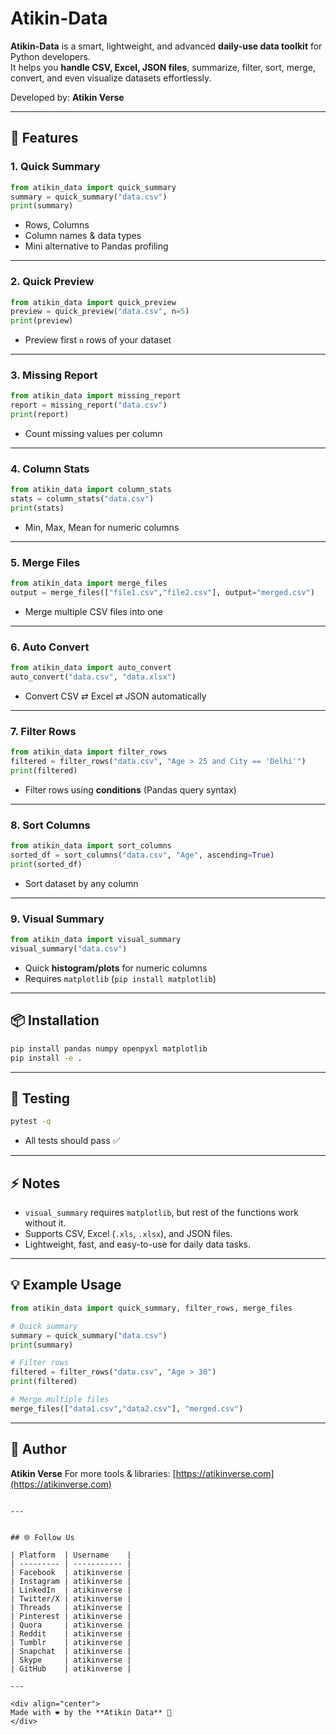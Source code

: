 # Atikin-Data

**Atikin-Data** is a smart, lightweight, and advanced **daily-use data toolkit** for Python developers.  
It helps you **handle CSV, Excel, JSON files**, summarize, filter, sort, merge, convert, and even visualize datasets effortlessly.

Developed by: **Atikin Verse**

---

## 🚀 Features

### 1. Quick Summary
```python
from atikin_data import quick_summary
summary = quick_summary("data.csv")
print(summary)
````

* Rows, Columns
* Column names & data types
* Mini alternative to Pandas profiling

---

### 2. Quick Preview

```python
from atikin_data import quick_preview
preview = quick_preview("data.csv", n=5)
print(preview)
```

* Preview first `n` rows of your dataset

---

### 3. Missing Report

```python
from atikin_data import missing_report
report = missing_report("data.csv")
print(report)
```

* Count missing values per column

---

### 4. Column Stats

```python
from atikin_data import column_stats
stats = column_stats("data.csv")
print(stats)
```

* Min, Max, Mean for numeric columns

---

### 5. Merge Files

```python
from atikin_data import merge_files
output = merge_files(["file1.csv","file2.csv"], output="merged.csv")
```

* Merge multiple CSV files into one

---

### 6. Auto Convert

```python
from atikin_data import auto_convert
auto_convert("data.csv", "data.xlsx")
```

* Convert CSV ⇄ Excel ⇄ JSON automatically

---

### 7. Filter Rows

```python
from atikin_data import filter_rows
filtered = filter_rows("data.csv", "Age > 25 and City == 'Delhi'")
print(filtered)
```

* Filter rows using **conditions** (Pandas query syntax)

---

### 8. Sort Columns

```python
from atikin_data import sort_columns
sorted_df = sort_columns("data.csv", "Age", ascending=True)
print(sorted_df)
```

* Sort dataset by any column

---

### 9. Visual Summary

```python
from atikin_data import visual_summary
visual_summary("data.csv")
```

* Quick **histogram/plots** for numeric columns
* Requires `matplotlib` (`pip install matplotlib`)

---

## 📦 Installation

```bash
pip install pandas numpy openpyxl matplotlib
pip install -e .
```

---

## 🧪 Testing

```bash
pytest -q
```

* All tests should pass ✅

---

## ⚡ Notes

* `visual_summary` requires `matplotlib`, but rest of the functions work without it.
* Supports CSV, Excel (`.xls`, `.xlsx`), and JSON files.
* Lightweight, fast, and easy-to-use for daily data tasks.

---

## 💡 Example Usage

```python
from atikin_data import quick_summary, filter_rows, merge_files

# Quick summary
summary = quick_summary("data.csv")
print(summary)

# Filter rows
filtered = filter_rows("data.csv", "Age > 30")
print(filtered)

# Merge multiple files
merge_files(["data1.csv","data2.csv"], "merged.csv")
```

---

## 🔗 Author

**Atikin Verse**
For more tools & libraries: [https://atikinverse.com](https://atikinverse.com)

```

---


## 🌐 Follow Us

| Platform  | Username    |
| --------- | ----------- |
| Facebook  | atikinverse |
| Instagram | atikinverse |
| LinkedIn  | atikinverse |
| Twitter/X | atikinverse |
| Threads   | atikinverse |
| Pinterest | atikinverse |
| Quora     | atikinverse |
| Reddit    | atikinverse |
| Tumblr    | atikinverse |
| Snapchat  | atikinverse |
| Skype     | atikinverse |
| GitHub    | atikinverse |

---

<div align="center">  
Made with ❤️ by the **Atikin Data** 🚀  
</div>